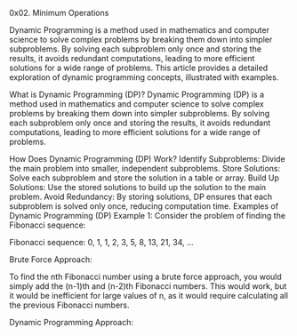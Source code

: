 0x02. Minimum Operations

Dynamic Programming is a method used in mathematics and computer science to solve complex problems by breaking them down into simpler subproblems. By solving each subproblem only once and storing the results, it avoids redundant computations, leading to more efficient solutions for a wide range of problems. This article provides a detailed exploration of dynamic programming concepts, illustrated with examples.

What is Dynamic Programming (DP)?
Dynamic Programming (DP) is a method used in mathematics and computer science to solve complex problems by breaking them down into simpler subproblems. By solving each subproblem only once and storing the results, it avoids redundant computations, leading to more efficient solutions for a wide range of problems.

How Does Dynamic Programming (DP) Work?
Identify Subproblems: Divide the main problem into smaller, independent subproblems.
Store Solutions: Solve each subproblem and store the solution in a table or array.
Build Up Solutions: Use the stored solutions to build up the solution to the main problem.
Avoid Redundancy: By storing solutions, DP ensures that each subproblem is solved only once, reducing computation time.
Examples of Dynamic Programming (DP)
Example 1: Consider the problem of finding the Fibonacci sequence:

Fibonacci sequence: 0, 1, 1, 2, 3, 5, 8, 13, 21, 34, …

Brute Force Approach:

To find the nth Fibonacci number using a brute force approach, you would simply add the (n-1)th and (n-2)th Fibonacci numbers. This would work, but it would be inefficient for large values of n, as it would require calculating all the previous Fibonacci numbers.

Dynamic Programming Approach:


